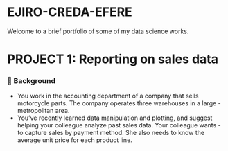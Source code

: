 # EJIRO-CREDA-EFERE
Welcome to a brief portfolio of some of my data science works.

# PROJECT 1: Reporting on sales data
### 📖 Background
- You work in the accounting department of a company that sells motorcycle parts. The company operates three warehouses in a large - metropolitan area.
- You’ve recently learned data manipulation and plotting, and suggest helping your colleague analyze past sales data. Your colleague wants - to capture sales by payment method. She also needs to know the average unit price for each product line.
